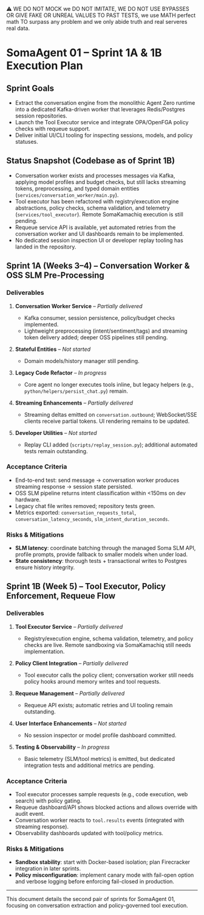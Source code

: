 ⚠️ WE DO NOT MOCK we DO NOT IMITATE, WE DO NOT USE BYPASSES OR GIVE FAKE OR UNREAL VALUES TO PAST TESTS, we use MATH perfect math TO surpass any problem and we only abide truth and real serveres real data.

# SomaAgent 01 – Sprint 1A & 1B Execution Plan

## Sprint Goals
- Extract the conversation engine from the monolithic Agent Zero runtime into a dedicated Kafka-driven worker that leverages Redis/Postgres session repositories.
- Launch the Tool Executor service and integrate OPA/OpenFGA policy checks with requeue support.
- Deliver initial UI/CLI tooling for inspecting sessions, models, and policy statuses.

## Status Snapshot (Codebase as of Sprint 1B)
- Conversation worker exists and processes messages via Kafka, applying model profiles and budget checks, but still lacks streaming tokens, preprocessing, and typed domain entities (`services/conversation_worker/main.py`).
- Tool executor has been refactored with registry/execution engine abstractions, policy checks, schema validation, and telemetry (`services/tool_executor`). Remote SomaKamachiq execution is still pending.
- Requeue service API is available, yet automated retries from the conversation worker and UI dashboards remain to be implemented.
- No dedicated session inspection UI or developer replay tooling has landed in the repository.

## Sprint 1A (Weeks 3–4) – Conversation Worker & OSS SLM Pre-Processing

### Deliverables
1. **Conversation Worker Service** – *Partially delivered*
   - Kafka consumer, session persistence, policy/budget checks implemented.
   - Lightweight preprocessing (intent/sentiment/tags) and streaming token delivery added; deeper OSS pipelines still pending.

2. **Stateful Entities** – *Not started*
   - Domain models/history manager still pending.

3. **Legacy Code Refactor** – *In progress*
   - Core agent no longer executes tools inline, but legacy helpers (e.g., `python/helpers/persist_chat.py`) remain.

4. **Streaming Enhancements** – *Partially delivered*
   - Streaming deltas emitted on `conversation.outbound`; WebSocket/SSE clients receive partial tokens. UI rendering remains to be updated.

5. **Developer Utilities** – *Not started*
   - Replay CLI added (`scripts/replay_session.py`); additional automated tests remain outstanding.

### Acceptance Criteria
- End-to-end test: send message → conversation worker produces streaming response → session state persisted.
- OSS SLM pipeline returns intent classification within <150ms on dev hardware.
- Legacy chat file writes removed; repository tests green.
- Metrics exported: `conversation_requests_total`, `conversation_latency_seconds`, `slm_intent_duration_seconds`.

### Risks & Mitigations
- **SLM latency**: coordinate batching through the managed Soma SLM API, profile prompts, provide fallback to smaller models when under load.
- **State consistency**: thorough tests + transactional writes to Postgres ensure history integrity.

## Sprint 1B (Week 5) – Tool Executor, Policy Enforcement, Requeue Flow

### Deliverables
1. **Tool Executor Service** – *Partially delivered*
   - Registry/execution engine, schema validation, telemetry, and policy checks are live. Remote sandboxing via SomaKamachiq still needs implementation.

2. **Policy Client Integration** – *Partially delivered*
   - Tool executor calls the policy client; conversation worker still needs policy hooks around memory writes and tool requests.

3. **Requeue Management** – *Partially delivered*
   - Requeue API exists; automatic retries and UI tooling remain outstanding.

4. **User Interface Enhancements** – *Not started*
   - No session inspector or model profile dashboard committed.

5. **Testing & Observability** – *In progress*
   - Basic telemetry (SLM/tool metrics) is emitted, but dedicated integration tests and additional metrics are pending.

### Acceptance Criteria
- Tool executor processes sample requests (e.g., code execution, web search) with policy gating.
- Requeue dashboard/API shows blocked actions and allows override with audit event.
- Conversation worker reacts to `tool.results` events (integrated with streaming response).
- Observability dashboards updated with tool/policy metrics.

### Risks & Mitigations
- **Sandbox stability**: start with Docker-based isolation; plan Firecracker integration in later sprints.
- **Policy misconfiguration**: implement canary mode with fail-open option and verbose logging before enforcing fail-closed in production.

---
This document details the second pair of sprints for SomaAgent 01, focusing on conversation extraction and policy-governed tool execution.
